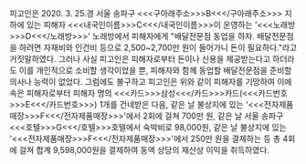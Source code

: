 피고인은 2020. 3. 25.경 서울 송파구 <<<구아래주소>>>B<<</구아래주소>>> 지하에 있는 피해자 <<<내국인이름>>>C<<</내국인이름>>>이 운영하는 '<<<노래방>>>D<<</노래방>>>' 노래방에서 피해자에게 "배달전문점 동업을 하자. 배달전문점을 하려면 자재비와 인건비 등으로 2,500~2,700만 원이 들어가니 돈이 필요하다."라고 거짓말하였다.
그러나 사실 피고인은 피해자로부터 돈이나 신용을 제공받는다고 하더라도 이를 개인적으로 소비할 생각이었을 뿐, 피해자와 함께 동업할 배달전문점을 준비할 의사나 능력이 없었다.
그럼에도 불구하고 피고인은 위와 같이 피해자를 기망하여 이에 속은 피해자로부터 피해자 명의 <<<카드>>>삼성<<</카드>>>카드(<<<카드번호>>>E<<</카드번호>>>) 1개를 건네받은 다음, 같은 날 불상지에 있는 '<<<전자제품매장>>>F<<</전자제품매장>>>'에서 2회에 걸쳐 700만 원, 같은 날 서울 송파구 <<<호텔>>>G<<</호텔>>>호텔에서 숙박비로 98,000원, 같은 날 불상지에 있는 '<<<전자제품매장>>>F<<</전자제품매장>>>'에서 250만 원을 결제하는 등 총 4회에 걸쳐 합계 9,598,000원을 결제하여 동액 상당의 재산상 이익을 취득하였다.